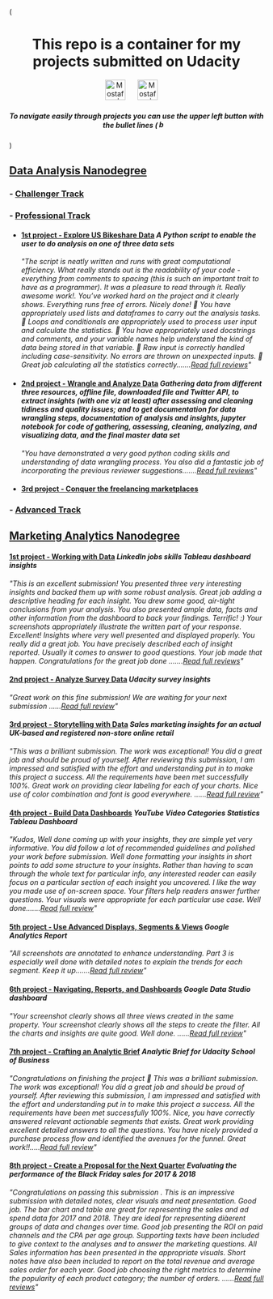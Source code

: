 (<p><h1 align="center">This repo is a container for my projects submitted on Udacity</h1></p>
<div align="center">
    <a href="https://linkedin.com/in/lnkdn1" style="text-decoration:None">
        <img alt="Mostafa | LinkedIn" width="40px" style="margin-right:20px" src="https://static-exp1.licdn.com/sc/h/al2o9zrvru7aqj8e1x2rzsrca" />
    </a>
    <a href="https://public.tableau.com/profile/m3836#!/" style="text-decoration:None">
        <img alt="Mostafa | Tableau Public" width="40px" style="margin-right:20px" src="https://public.tableau.com/s/favicon.ico" />
    </a>
</div>

<h5 align="center"> To navigate easily through projects you can use the upper left button with the bullet lines (<img alt="bullet lines button image" width="15px" style="margin-right:10px" src="https://cdn.icon-icons.com/icons2/1659/PNG/512/3844437-hamburger-list-menu-more-navigation_110311.png" /></h5>)

## [Data Analysis Nanodegree](Data%20Analysis%20Nanodegree#readme)
### - [Challenger Track](Data%20Analysis%20Nanodegree/1.%20Challenger%20Track#readme "My XLSX solved files and certification of track exam")
### - [Professional Track](Data%20Analysis%20Nanodegree/2.%20Professional%20Track#readme "Professional Track Projects")<br>
  * #### [1st project - Explore US Bikeshare Data](Data%20Analysis%20Nanodegree/2.%20Professional%20Track/1st%20proj%20-%20%20Explore%20US%20Bikeshare%20Data#readme "A Python script to enable the user to do analysis on one of three data sets") *A Python script to enable the user to do analysis on one of three data sets*
    *"The script is neatly written and runs with great computational efficiency. What really stands out is the readability of your code - everything from comments to spacing (this is such an important trait to have as a programmer). It was a pleasure to read through it. Really awesome work!. You’ve worked hard on the project and it clearly shows. Everything runs free of errors. Nicely done! 🌟 You have appropriately used lists and dataframes to carry out the analysis tasks. 🌟 Loops and conditionals are appropriately used to process user input and calculate the statistics. 🌟 You have appropriately used docstrings and comments, and your variable names help understand the kind of data being stored in that variable. 🌟 Raw input is correctly handled including case-sensitivity. No errors are thrown on unexpected inputs. 🌟 Great job calculating all the statistics correctly.......[Read full reviews](Data%20Analysis%20Nanodegree/2.%20Professional%20Track/1st%20proj%20-%20%20Explore%20US%20Bikeshare%20Data#reviews-highlights-for-my-submissions)"*
  * #### [2nd project - Wrangle and Analyze Data](Data%20Analysis%20Nanodegree/2.%20Professional%20Track/2nd%20proj%20-%20%20Wrangle%20and%20Analyze%20Data#readme "Gathering data from different three resources, offline file, downloaded file and Twitter API, to extract insights (with one viz at least) after assessing and cleaning tidiness and quality issues; and to get documentation for data wrangling steps, documentation of analysis and insights, jupyter notebook for code of gathering, assessing, cleaning, analyzing, and visualizing data, and the final master data set") *Gathering data from different three resources, offline file, downloaded file and Twitter API, to extract insights (with one viz at least) after assessing and cleaning tidiness and quality issues; and to get documentation for data wrangling steps, documentation of analysis and insights, jupyter notebook for code of gathering, assessing, cleaning, analyzing, and visualizing data, and the final master data set*
    *"You have demonstrated a very good python coding skills and understanding of data wrangling process. You also did a fantastic job of incorporating the previous reviewer suggestions.......[Read full reviews](Data%20Analysis%20Nanodegree/2.%20Professional%20Track/2nd%20proj%20-%20%20Wrangle%20and%20Analyze%20Data#reviews-highlights-for-my-submissions)"*
  * #### [3rd project - Conquer the freelancing marketplaces](Data%20Analysis%20Nanodegree/2.%20Professional%20Track/3rd%20proj%20-%20%20Conquer%20the%20freelancing%20marketplaces#readme)<br>
### - [Advanced Track](Data%20Analysis%20Nanodegree/3.%20Advanced%20Track "Advanced Track Projects")

## [Marketing Analytics Nanodegree](Marketing%20Analytics%20Nanodegree)
#### [1st project - Working with Data](Marketing%20Analytics%20Nanodegree/1st%20proj%20-%20%20LinkedIn%20jobs%20skills%20Tableau%20dashboard%20insights#readme "LinkedIn jobs skills Tableau dashboard insights") *LinkedIn jobs skills Tableau dashboard insights*
   *"This is an excellent submission! You presented three very interesting insights and backed them up with some robust analysis. Great job adding a descriptive heading for each insight. You drew some good, air-tight conclusions from your analysis. You also presented ample data, facts and other information from the dashboard to back your findings. Terrific! :) Your screenshots appropriately illustrate the written part of your response. Excellent! Insights where very well presented and displayed properly. You really did a great job. You have precisely described each of insight reported. Usually it comes to answer to good questions. Your job made that happen. Congratulations for the great job done .......[Read full reviews](Marketing%20Analytics%20Nanodegree/1st%20proj%20-%20%20LinkedIn%20jobs%20skills%20Tableau%20dashboard%20insights/README.md#reviews-highlights-for-my-submissions)"*
#### [2nd project - Analyze Survey Data](Marketing%20Analytics%20Nanodegree/2nd%20proj%20-%20Udacity%20survey%20insights#readme "Udacity survey insights") *Udacity survey insights*
   *"Great work on this fine submission! We are waiting for your next submission ......[Read full review](Marketing%20Analytics%20Nanodegree/2nd%20proj%20-%20Udacity%20survey%20insights#review-highlights-for-my-submission)"*
#### [3rd project - Storytelling with Data](Marketing%20Analytics%20Nanodegree/3rd%20proj%20-%20%20%20Sales%20marketing%20insights%20for%20an%20actual%20UK-based%20and%20registered%20non-store%20online%20retail#readme "Sales marketing insights for an actual UK-based and registered non-store online retail") *Sales marketing insights for an actual UK-based and registered non-store online retail*
   *"This was a brilliant submission. The work was exceptional! You did a great job and should be proud of yourself. After reviewing this submission, I am impressed and satisfied with the effort and understanding put in to make this project a success. All the requirements have been met successfully 100%. Great work on providing clear labeling for each of your charts. Nice use of color combination and font is good everywhere. ......[Read full review](Marketing%20Analytics%20Nanodegree/3rd%20proj%20-%20%20%20Sales%20marketing%20insights%20for%20an%20actual%20UK-based%20and%20registered%20non-store%20online%20retail#review-highlights-for-my-submission)"*
#### [4th project - Build Data Dashboards](Marketing%20Analytics%20Nanodegree/4th%20proj%20-%20YouTube%20Video%20Categories%20Statistics%20Tableau%20Dashboard#readme "YouTube Video Categories Statistics Tableau Dashboard") *YouTube Video Categories Statistics Tableau Dashboard*
   *"Kudos, Well done coming up with your insights, they are simple yet very informative. You did follow a lot of recommended guidelines and polished your work before submission. Well done formatting your insights in short points to add some structure to your insights. Rather than having to scan through the whole text for particular info, any interested reader can easily focus on a particular section of each insight you uncovered. I like the way you made use of on-screen space. Your filters help readers answer further questions. Your visuals were appropriate for each particular use case. Well done.......[Read full review](Marketing%20Analytics%20Nanodegree/4th%20proj%20-%20YouTube%20Video%20Categories%20Statistics%20Tableau%20Dashboard#review-highlights-for-my-submission)"*
#### [5th project - Use Advanced Displays, Segments & Views](Marketing%20Analytics%20Nanodegree/5th%20proj%20-%20Google%20Analytics%20Report#readme "Google Analytics Report") *Google Analytics Report*
   *"All screenshots are annotated to enhance understanding. Part 3 is especially well done with detailed notes to explain the trends for each segment. Keep it up.......[Read full review](Marketing%20Analytics%20Nanodegree/5th%20proj%20-%20Google%20Analytics%20Report#review-highlights-for-my-submission)"*
#### [6th project - Navigating, Reports, and Dashboards](Marketing%20Analytics%20Nanodegree/6th%20proj%20-%20Google%20Data%20Studio%20dashboard#readme "Google Data Studio dashboard") *Google Data Studio dashboard*
   *"Your screenshot clearly shows all three views created in the same property. Your screenshot clearly shows all the steps to create the filter. All the charts and insights are quite good. Well done. ......[Read full review](Marketing%20Analytics%20Nanodegree/6th%20proj%20-%20Google%20Data%20Studio%20dashboard#review-highlights-for-my-submission)"*
#### [7th project - Crafting an Analytic Brief](Marketing%20Analytics%20Nanodegree/7th%20proj%20-%20%20Analytic%20Brief%20for%20Udacity%20School%20of%20Business#readme "Analytic Brief for Udacity School of Business") *Analytic Brief for Udacity School of Business*
   *"Congratulations on finishing the project 🎉 This was a brilliant submission. The work was exceptional! You did a great job and should be proud of yourself. After reviewing this submission, I am impressed and satisfied with the effort and understanding put in to make this project a success. All the requirements have been met successfully 100%. Nice, you have correctly answered relevant actionable segments that exists. Great work providing excellent detailed answers to all the questions. You have nicely provided a purchase process flow and identified the avenues for the funnel. Great work!!.....[Read full review](Marketing%20Analytics%20Nanodegree/7th%20proj%20-%20%20Analytic%20Brief%20for%20Udacity%20School%20of%20Business#review-highlights-for-my-submission)"*
#### [8th project - Create a Proposal for the Next Quarter](Marketing%20Analytics%20Nanodegree/8th%20proj%20-%20Create%20a%20Proposal%20for%20the%20Next%20Quarter#readme "Evaluating the performance of the Black Friday sales for 2017 & 2018") *Evaluating the performance of the Black Friday sales for 2017 & 2018*
   *"Congratulations on passing this submission . This is an impressive submission with detailed notes, clear visuals and neat presentation. Good job. The bar chart and table are great for representing the sales and ad spend data for 2017 and 2018. They are ideal for representing diàerent groups of data and changes over time. Good job presenting the ROI on paid channels and the CPA per age group. Supporting texts have been included to give context to the analyses and to answer the marketing questions.
All Sales information has been presented in the appropriate visuals. Short notes have also been included to report on the total revenue and average sales order for each year.
Good job choosing the right metrics to determine the popularity of each product category; the number of orders. ......[Read full reviews](Marketing%20Analytics%20Nanodegree/8th%20proj%20-%20Create%20a%20Proposal%20for%20the%20Next%20Quarter#reviews-highlights-for-my-submissions)"*
